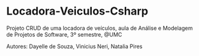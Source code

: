 # Locadora-Veiculos-Csharp
Projeto CRUD de uma locadora de veículos, aula de Análise e Modelagem de Projetos de Software, 3º semestre, @UMC
<p> Autores: Dayelle de Souza, Vinicius Neri, Natalia Pires </p>
